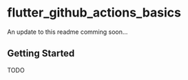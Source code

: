 # flutter_github_actions_basics

An update to this readme comming soon...

## Getting Started

TODO
